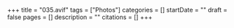 +++
title = "035.avif"
tags = ["Photos"]
categories = []
startDate = ""
draft = false
pages = []
description = ""
citations = []
+++
